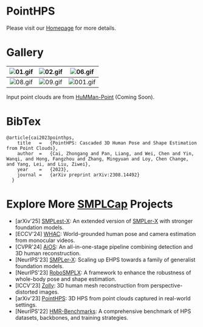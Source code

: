 # PointHPS

Please visit our [Homepage](https://caizhongang.github.io/projects/PointHPS/) for more details.


# Gallery

| ![01.gif](./assets/01.gif) | ![02.gif](./assets/02.gif) | ![06.gif](./assets/06.gif)  |  
|:--------------------------:|:--------------------------:|:---------------------------:|
| ![08.gif](./assets/08.gif) | ![09.gif](./assets/09.gif) | ![001.gif](./assets/12.gif) |

Input point clouds are from [HuMMan-Point](https://caizhongang.github.io/projects/HuMMan/) (Coming Soon).


# BibTex

```
@article{cai2023pointhps,
    title   =   {PointHPS: Cascaded 3D Human Pose and Shape Estimation from Point Clouds},
    author  =   {Cai, Zhongang and Pan, Liang, and Wei, Chen and Yin, Wanqi, and Hong, Fangzhou and Zhang, Mingyuan and Loy, Chen Change, and Yang, Lei, and Liu, Ziwei},
    year    =   {2023},
    journal =   {arXiv preprint arXiv:2308.14492}
  }
```

# Explore More [SMPLCap](https://github.com/SMPLCap) Projects

- [arXiv'25] [SMPLest-X](https://github.com/SMPLCap/SMPLest-X): An extended version of [SMPLer-X](https://github.com/SMPLCap/SMPLer-X) with stronger foundation models.
- [ECCV'24] [WHAC](https://github.com/SMPLCap/WHAC): World-grounded human pose and camera estimation from monocular videos.
- [CVPR'24] [AiOS](https://github.com/SMPLCap/AiOS): An all-in-one-stage pipeline combining detection and 3D human reconstruction. 
- [NeurIPS'23] [SMPLer-X](https://github.com/SMPLCap/SMPLer-X): Scaling up EHPS towards a family of generalist foundation models.
- [NeurIPS'23] [RoboSMPLX](https://github.com/SMPLCap/RoboSMPLX): A framework to enhance the robustness of
whole-body pose and shape estimation.
- [ICCV'23] [Zolly](https://github.com/SMPLCap/Zolly): 3D human mesh reconstruction from perspective-distorted images.
- [arXiv'23] [PointHPS](https://github.com/SMPLCap/PointHPS): 3D HPS from point clouds captured in real-world settings.
- [NeurIPS'22] [HMR-Benchmarks](https://github.com/SMPLCap/hmr-benchmarks): A comprehensive benchmark of HPS datasets, backbones, and training strategies.

